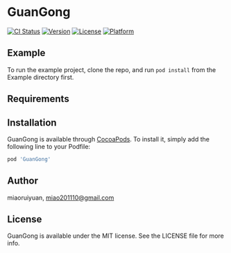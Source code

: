 # GuanGong

[![CI Status](https://img.shields.io/travis/miaoruiyuan/GuanGong.svg?style=flat)](https://travis-ci.org/miaoruiyuan/GuanGong)
[![Version](https://img.shields.io/cocoapods/v/GuanGong.svg?style=flat)](https://cocoapods.org/pods/GuanGong)
[![License](https://img.shields.io/cocoapods/l/GuanGong.svg?style=flat)](https://cocoapods.org/pods/GuanGong)
[![Platform](https://img.shields.io/cocoapods/p/GuanGong.svg?style=flat)](https://cocoapods.org/pods/GuanGong)

## Example

To run the example project, clone the repo, and run `pod install` from the Example directory first.

## Requirements

## Installation

GuanGong is available through [CocoaPods](https://cocoapods.org). To install
it, simply add the following line to your Podfile:

```ruby
pod 'GuanGong'
```

## Author

miaoruiyuan, miao201110@gmail.com

## License

GuanGong is available under the MIT license. See the LICENSE file for more info.
